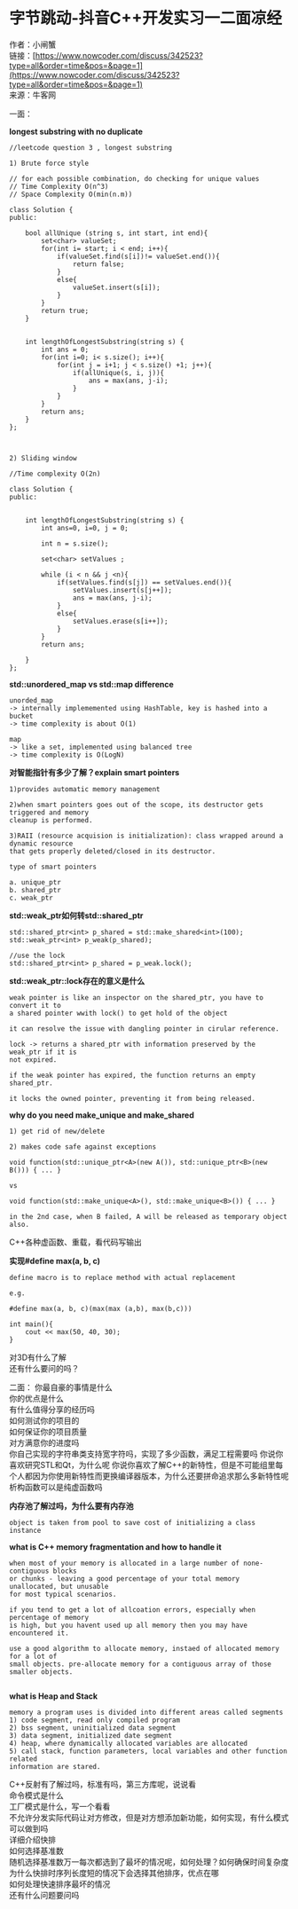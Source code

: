 # 字节跳动-抖音C++开发实习一二面凉经

作者：小闸蟹  
链接：[https://www.nowcoder.com/discuss/342523?type=all&order=time&pos=&page=1](https://www.nowcoder.com/discuss/342523?type=all&order=time&pos=&page=1)  
来源：牛客网  
  
一面： 

**longest substring with no duplicate**   


```text
//leetcode question 3 , longest substring 

1) Brute force style 

// for each possible combination, do checking for unique values 
// Time Complexity O(n^3)
// Space Complexity O(min(n.m))

class Solution {
public:
    
    bool allUnique (string s, int start, int end){
        set<char> valueSet;
        for(int i= start; i < end; i++){
            if(valueSet.find(s[i])!= valueSet.end()){
                return false;
            }
            else{
                valueSet.insert(s[i]);
            }
        }
        return true;
    }
    
    
    int lengthOfLongestSubstring(string s) {
        int ans = 0;
        for(int i=0; i< s.size(); i++){
            for(int j = i+1; j < s.size() +1; j++){
                if(allUnique(s, i, j)){
                    ans = max(ans, j-i);
                }
            }
        }
        return ans;
    }
};



2) Sliding window

//Time complexity O(2n)

class Solution {
public:
    
    
    int lengthOfLongestSubstring(string s) {
        int ans=0, i=0, j = 0;
        
        int n = s.size();
        
        set<char> setValues ;
        
        while (i < n && j <n){
            if(setValues.find(s[j]) == setValues.end()){
                setValues.insert(s[j++]);
                ans = max(ans, j-i);
            }
            else{
                setValues.erase(s[i++]);
            }
        }
        return ans;
        
    }
};
```



 **std::unordered\_map vs std::map difference** 

```text
unorded_map 
-> internally implememented using HashTable, key is hashed into a bucket
-> time complexity is about O(1)

map 
-> like a set, implemented using balanced tree
-> time complexity is O(LogN)

```



  
 **对智能指针有多少了解？explain smart pointers** 

```text
1)provides automatic memory management

2)when smart pointers goes out of the scope, its destructor gets triggered and memory
cleanup is performed.

3)RAII (resource acquision is initialization): class wrapped around a dynamic resource
that gets properly deleted/closed in its destructor.

type of smart pointers 

a. unique_ptr
b. shared_ptr
c. weak_ptr

```

  
 **std::weak\_ptr如何转std::shared\_ptr**

```text
std::shared_ptr<int> p_shared = std::make_shared<int>(100);
std::weak_ptr<int> p_weak(p_shared);

//use the lock 
std::shared_ptr<int> p_shared = p_weak.lock();

```

  
 **std::weak\_ptr::lock存在的意义是什么**

```text
weak pointer is like an inspector on the shared_ptr, you have to convert it to 
a shared pointer wwith lock() to get hold of the object 

it can resolve the issue with dangling pointer in cirular reference.

lock -> returns a shared_ptr with information preserved by the weak_ptr if it is 
not expired.

if the weak pointer has expired, the function returns an empty shared_ptr.

it locks the owned pointer, preventing it from being released.

```

**why do you need make\_unique and make\_shared**

```text
1) get rid of new/delete

2) makes code safe against exceptions

void function(std::unique_ptr<A>(new A()), std::unique_ptr<B>(new B())) { ... }

vs

void function(std::make_unique<A>(), std::make_unique<B>()) { ... }

in the 2nd case, when B failed, A will be released as temporary object also.
```

  
 C++各种虚函数、重载，看代码写输出  


 **实现\#define max\(a, b, c\)**

```text
define macro is to replace method with actual replacement 

e.g.

#define max(a, b, c)(max(max (a,b), max(b,c)))

int main(){
    cout << max(50, 40, 30);
}
```

  
 对3D有什么了解  
 还有什么要问的吗？  
  
 二面： 你最自豪的事情是什么  
 你的优点是什么  
 有什么值得分享的经历吗  
 如何测试你的项目的  
 如何保证你的项目质量  
 对方满意你的进度吗  
 你自己实现的字符串类支持宽字符吗，实现了多少函数，满足工程需要吗 你说你喜欢研究STL和Qt，为什么呢 你说你喜欢了解C++的新特性，但是不可能组里每个人都因为你使用新特性而更换编译器版本，为什么还要拼命追求那么多新特性呢  
 析构函数可以是纯虚函数吗  


 **内存池了解过吗，为什么要有内存池**

```text
object is taken from pool to save cost of initializing a class instance 

```

  
**what is C++ memory fragmentation and how to handle it** 

```text
when most of your memory is allocated in a large number of none-contiguous blocks
or chunks - leaving a good percentage of your total memory unallocated, but unusable
for most typical scenarios. 

if you tend to get a lot of allcoation errors, especially when percentage of memory
is high, but you havent used up all memory then you may have encountered it.

use a good algorithm to allocate memory, instaed of allocated memory for a lot of 
small objects. pre-allocate memory for a contiguous array of those smaller objects.


```



**what is Heap and Stack**

```text
memory a program uses is divided into different areas called segments
1) code segment, read only compiled program
2) bss segment, uninitialized data segment
3) data segment, initialized date segment
4) heap, where dynamically allocated variables are allocated 
5) call stack, function parameters, local variables and other function related 
information are stared. 

```

 C++反射有了解过吗，标准有吗，第三方库呢，说说看  
 命令模式是什么  
 工厂模式是什么，写一个看看  
 不允许分发实际代码让对方修改，但是对方想添加新功能，如何实现，有什么模式可以做到吗  
 详细介绍快排  
 如何选择基准数  
 随机选择基准数万一每次都选到了最坏的情况呢，如何处理？如何确保时间复杂度  
 为什么快排时序列长度短的情况下会选择其他排序，优点在哪  
 如何处理快速排序最坏的情况  
 还有什么问题要问吗  


